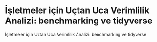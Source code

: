 # İşletmeler için Uçtan Uca Verimlilik Analizi: benchmarking ve tidyverse
İşletmeler için Uçtan Uca Verimlilik Analizi: benchmarking ve tidyverse
